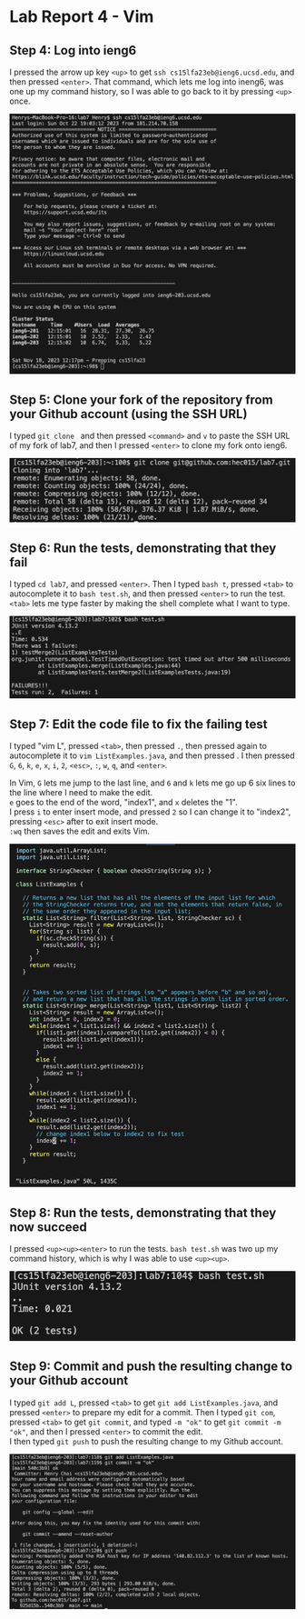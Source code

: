# Lab Report 4 - Vim
## Step 4: Log into ieng6  
I pressed the arrow up key `<up>` to get `ssh cs15lfa23eb@ieng6.ucsd.edu`, and then pressed `<enter>`. 
That command, which lets me log into ineng6, was one up my command history, so I was able to go back to it by pressing `<up>` once.  

![login](login.png) 

## Step 5: Clone your fork of the repository from your Github account (using the SSH URL)
I typed `git clone ` and then pressed `<command>` and `v` to paste the SSH URL of my fork of lab7, and then I pressed `<enter>` to clone my fork onto ieng6.   

![clone](clone.png) 


## Step 6: Run the tests, demonstrating that they fail  
I typed `cd lab7`, and pressed `<enter>`. Then I typed `bash t`, pressed `<tab>` to autocomplete it to `bash test.sh`, and then pressed `<enter>` to run the test.    
`<tab>` lets me type faster by making the shell complete what I want to type.  

![test1](test1.png)

## Step 7: Edit the code file to fix the failing test   
I typed "vim L", pressed `<tab>`, then pressed `.`, then pressed <tab> again to autocomplete it to `vim ListExamples.java`, and then pressed <enter>. 
I then pressed `G`, `6`, `k`, `e`, `x`, `i`, `2`, `<esc>`, `:`, `w`, `q`, and `<enter>`.  

In Vim, `G` lets me jump to the last line, and `6` and `k` lets me go up 6 six lines to the line where I need to make the edit.  
`e` goes to the end of the word, "index1", and `x` deletes the "1".   
I press `i` to enter insert mode, and pressed `2` so I can change it to "index2", pressing `<esc>` after to exit insert mode.  
`:wq` then saves the edit and exits Vim.  

![vim](vim.png)  

## Step 8: Run the tests, demonstrating that they now succeed   
I pressed `<up><up><enter>` to run the tests. `bash test.sh` was two up my command history, which is why I was able to use `<up><up>`.

![test2](test2.png)

## Step 9: Commit and push the resulting change to your Github account  
I typed `git add L`, pressed `<tab>` to get `git add ListExamples.java`, and pressed `<enter>` to prepare my edit for a commit.
Then I typed `git com`, pressed `<tab>` to get `git commit`, and typed `-m "ok"` to get `git commit -m "ok"`, and then I pressed `<enter>` to commit the edit.  
I then typed `git push` to push the resulting change to my Github account.  

![git](git.png)

